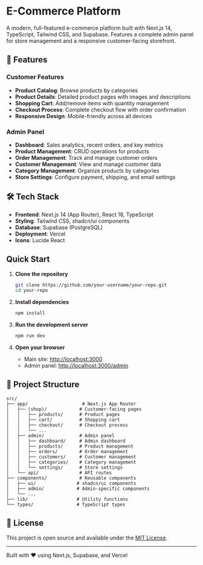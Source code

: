 # E-Commerce Platform

A modern, full-featured e-commerce platform built with Next.js 14, TypeScript, Tailwind CSS, and Supabase. Features a complete admin panel for store management and a responsive customer-facing storefront.

## 🚀 Features

### Customer Features
- **Product Catalog**: Browse products by categories
- **Product Details**: Detailed product pages with images and descriptions
- **Shopping Cart**: Add/remove items with quantity management
- **Checkout Process**: Complete checkout flow with order confirmation
- **Responsive Design**: Mobile-friendly across all devices

### Admin Panel
- **Dashboard**: Sales analytics, recent orders, and key metrics
- **Product Management**: CRUD operations for products
- **Order Management**: Track and manage customer orders
- **Customer Management**: View and manage customer data
- **Category Management**: Organize products by categories
- **Store Settings**: Configure payment, shipping, and email settings

## 🛠️ Tech Stack

- **Frontend**: Next.js 14 (App Router), React 18, TypeScript
- **Styling**: Tailwind CSS, shadcn/ui components
- **Database**: Supabase (PostgreSQL)
- **Deployment**: Vercel
- **Icons**: Lucide React

##  Quick Start

1. **Clone the repository**
   ```bash
   git clone https://github.com/your-username/your-repo.git
   cd your-repo
   ```

2. **Install dependencies**
   ```bash
   npm install
   ```

3. **Run the development server**
   ```bash
   npm run dev
   ```

4. **Open your browser**
   - Main site: [http://localhost:3000](http://localhost:3000)
   - Admin panel: [http://localhost:3000/admin](http://localhost:3000/admin)

## 📁 Project Structure

```
src/
├── app/                    # Next.js App Router
│   ├── (shop)/            # Customer-facing pages
│   │   ├── products/      # Product pages
│   │   ├── cart/          # Shopping cart
│   │   ├── checkout/      # Checkout process
│   │   └── ...
│   ├── admin/             # Admin panel
│   │   ├── dashboard/     # Admin dashboard
│   │   ├── products/      # Product management
│   │   ├── orders/        # Order management
│   │   ├── customers/     # Customer management
│   │   ├── categories/    # Category management
│   │   └── settings/      # Store settings
│   └── api/               # API routes
├── components/            # Reusable components
│   ├── ui/               # shadcn/ui components
│   ├── admin/            # Admin-specific components
│   └── ...
├── lib/                  # Utility functions
└── types/                # TypeScript types
```

## 📝 License

This project is open source and available under the [MIT License](LICENSE).

---

Built with ❤️ using Next.js, Supabase, and Vercel
